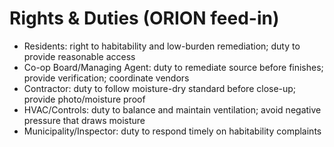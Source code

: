 # Rights & Duties (ORION feed-in)

- Residents: right to habitability and low-burden remediation; duty to provide reasonable access
- Co-op Board/Managing Agent: duty to remediate source before finishes; provide verification; coordinate vendors
- Contractor: duty to follow moisture-dry standard before close-up; provide photo/moisture proof
- HVAC/Controls: duty to balance and maintain ventilation; avoid negative pressure that draws moisture
- Municipality/Inspector: duty to respond timely on habitability complaints
